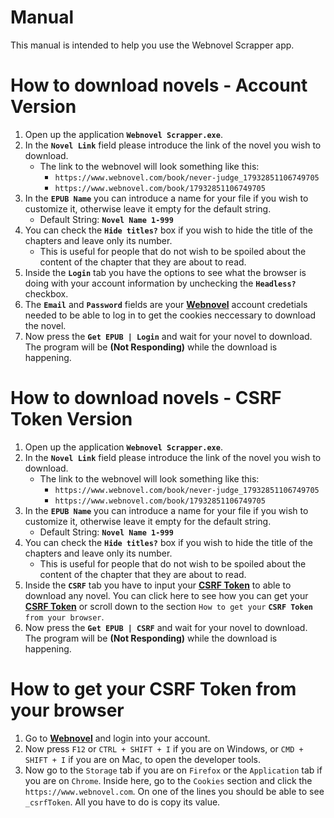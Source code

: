 # Manual

This manual is intended to help you use the Webnovel Scrapper app.

# How to download novels - **Account Version**

1. Open up the application **`Webnovel Scrapper.exe`**.
2. In the **`Novel Link`** field please introduce the link of the novel you wish to download.
   - The link to the webnovel will look something like this:
     - `https://www.webnovel.com/book/never-judge_17932851106749705`
     - `https://www.webnovel.com/book/17932851106749705`
3. In the **`EPUB Name`** you can introduce a name for your file if you wish to customize it, otherwise leave it empty for the default string.
   - Default String: **`Novel Name 1-999`**
4. You can check the **`Hide titles?`** box if you wish to hide the title of the chapters and leave only its number.
   - This is useful for people that do not wish to be spoiled about the content of the chapter that they are about to read.
5. Inside the **`Login`** tab you have the options to see what the browser is doing with your account information by unchecking the **`Headless?`** checkbox.
6. The **`Email`** and **`Password`** fields are your [**Webnovel**](https://webnovel.com) account credetials needed to be able to log in to get the cookies neccessary to download the novel.
7. Now press the **`Get EPUB | Login`** and wait for your novel to download. The program will be **(Not Responding)** while the download is happening.

# How to download novels - **CSRF Token Version**

1. Open up the application **`Webnovel Scrapper.exe`**.
2. In the **`Novel Link`** field please introduce the link of the novel you wish to download.
   - The link to the webnovel will look something like this:
     - `https://www.webnovel.com/book/never-judge_17932851106749705`
     - `https://www.webnovel.com/book/17932851106749705`
3. In the **`EPUB Name`** you can introduce a name for your file if you wish to customize it, otherwise leave it empty for the default string.
   - Default String: **`Novel Name 1-999`**
4. You can check the **`Hide titles?`** box if you wish to hide the title of the chapters and leave only its number.
   - This is useful for people that do not wish to be spoiled about the content of the chapter that they are about to read.
5. Inside the **`CSRF`** tab you have to input your [**CSRF Token**](#csrf) to able to download any novel. You can click here to see how you can get your [**CSRF Token**](#csrf) or scroll down to the section `How to get your` **`CSRF Token`** `from your browser`.
6. Now press the **`Get EPUB | CSRF`** and wait for your novel to download. The program will be **(Not Responding)** while the download is happening.

# <a name="csrf"></a> How to get your **CSRF Token** from your browser

1. Go to [**Webnovel**](https://webnovel.com) and login into your account.
2. Now press `F12` or `CTRL + SHIFT + I` if you are on Windows, or `CMD + SHIFT + I` if you are on Mac, to open the developer tools.
3. Now go to the `Storage` tab if you are on `Firefox` or the `Application` tab if you are on `Chrome`. Inside here, go to the `Cookies` section and click the `https://www.webnovel.com`. On one of the lines you should be able to see `_csrfToken`. All you have to do is copy its value.
